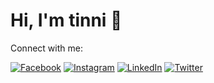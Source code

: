 # Hi, I'm tinni 👋

Connect with me:

[![Facebook](https://img.shields.io/badge/Facebook-1877F2?style=flat-square&logo=facebook&logoColor=white)](https://www.facebook.com/share/199eC8sEkD/)
[![Instagram](https://img.shields.io/badge/Instagram-E4405F?style=flat-square&logo=instagram&logoColor=white)](https://www.instagram.com/tintintinni23?igsh=d2R5YW5xdW1iMXBt)
[![LinkedIn](https://img.shields.io/badge/LinkedIn-0A66C2?style=flat-square&logo=linkedin&logoColor=white)](https://www.linkedin.com/in/mst-sathi-akter-1b631a338?utm_source=share&utm_campaign=share_via&utm_content=profile&utm_medium=android_app)
[![Twitter](https://img.shields.io/badge/Twitter-1DA1F2?style=flat-square&logo=twitter&logoColor=white)](https://twitter.com/yourusername)
